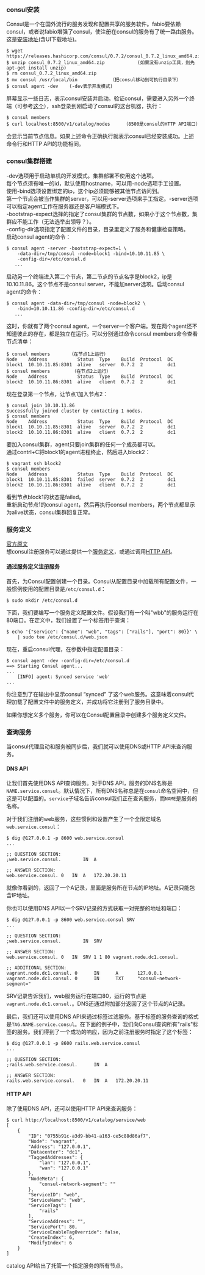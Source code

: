 
### consul安装
Consul是一个在国外流行的服务发现和配置共享的服务软件。fabio要依赖consul，或者说fabio增强了consul，使注册在consul的服务有了统一路由服务。  
这是[安装地址](https://www.consul.io/downloads.html)(含UI下载地址)。  
```
$ wget https://releases.hashicorp.com/consul/0.7.2/consul_0.7.2_linux_amd64.zip
$ unzip consul_0.7.2_linux_amd64.zip            (如果没有unzip工具，则先apt-get install unzip)
$ rm consul_0.7.2_linux_amd64.zip
$ mv consul /usr/local/bin            （把consul移动到可执行目录下）
$ consul agent -dev    (-dev表示开发模式)
```
屏幕显示一些日志，表示consul安装并启动。验证consul，需要进入另外一个终端（可参考[这个](https://github.com/wbwangk/wbwangk.github.io/wiki/virtualbox-vagrant-gitbash%E5%85%A5%E9%97%A8)），ssh登录到刚启动了consul的这台机器，执行：
```
$ consul members
$ curl localhost:8500/v1/catalog/nodes     （8500是consul的HTTP API端口）
```
会显示当前节点信息。如果上述命令正确执行就表示consul已经安装成功。上述命令行和HTTP API的功能相同。

### consul集群搭建
-dev选项用于启动单机的开发模式。集群部署不使用这个选项。  
每个节点须有唯一的id，默认使用hostname，可以用-node选项手工设置。  
使用-bind选项设置绑定的ip，这个ip必须能够被其他节点访问到。  
第一个节点会被当作集群的server，可以用-server选项来手工指定。-server选项可以指定agent工作在服务器还是客户端模式下。  
-bootstrap-expect选择的指定了consul集群的节点数，如果小于这个节点数，集群应不能工作（无法选举出领导？）。  
-config-dir选项指定了配置文件的目录，目录里定义了服务和健康检查策略。  
启动consul agent的命令：
```
$ consul agent -server -bootstrap-expect=1 \
    -data-dir=/tmp/consul -node=block1 -bind=10.10.11.85 \
    -config-dir=/etc/consul.d
   ...
```
启动另一个终端进入第二个节点，第二节点的节点名字是block2，ip是10.10.11.86。这个节点不是consul server，不能加server选项。启动consul agent的命令：
```
$ consul agent -data-dir=/tmp/consul -node=block2 \
    -bind=10.10.11.86 -config-dir=/etc/consul.d
   ...
```
这时，你就有了两个consul agent，一个server一个客户端。现在两个agent还不知道彼此的存在，都是独立在运行。可以分别通过命令consul members命令查看节点清单：
```
$ consul members       （在节点1上运行）
Node    Address           Status  Type    Build  Protocol  DC
block1  10.10.11.85:8301  alive   server  0.7.2  2         dc1
$ consul members        （在节点2上运行）
Node    Address           Status  Type    Build  Protocol  DC
block2  10.10.11.86:8301  alive   client  0.7.2  2         dc1
```
现在登录第一个节点，让节点1加入节点2：
```
$ consul join 10.10.11.86
Successfully joined cluster by contacting 1 nodes.
$ consul members
Node    Address           Status  Type    Build  Protocol  DC
block1  10.10.11.85:8301  alive   server  0.7.2  2         dc1
block2  10.10.11.86:8301  alive   client  0.7.2  2         dc1
```
要加入consul集群，agent只要join集群的任何一个成员都可以。  
通过contrl+C将block1的agent进程终止，然后进入block2：
```
$ vagrant ssh block2
$ consul members
Node    Address           Status  Type    Build  Protocol  DC
block1  10.10.11.85:8301  failed  server  0.7.2  2         dc1
block2  10.10.11.86:8301  alive   client  0.7.2  2         dc1
```
看到节点block1的状态是failed。  
重新启动节点1的consul agent，然后再执行consul members，两个节点都显示为alive状态，consul集群回复正常。  

### 服务定义
[官方原文](https://www.consul.io/intro/getting-started/services.html)  
想consul注册服务可以通过提供一个[服务定义](https://www.consul.io/docs/agent/services.html)，或通过调用[HTTP API](https://www.consul.io/api/index.html)。

#### 通过服务定义注册服务
首先，为Consul配置创建一个目录。Consul从配置目录中加载所有配置文件，一般惯例使用的配置目录是`/etc/consul.d`：
```
$ sudo mkdir /etc/consul.d
```
下面，我们要编写一个服务定义配置文件。假设我们有一个叫"wbb"的服务运行在80端口。在定义中，我们设置了一个标签用于查询：
```
$ echo '{"service": {"name": "web", "tags": ["rails"], "port": 80}}' \
    | sudo tee /etc/consul.d/web.json
```
现在，重启consul代理，在参数中指定配置目录：
```
$ consul agent -dev -config-dir=/etc/consul.d
==> Starting Consul agent...
...
    [INFO] agent: Synced service 'web'
...
```
你注意到了在输出中显示consul “synced” 了这个web服务。这意味着consul代理加载了配置文件中的服务定义，并成功将它注册到了服务目录中。

如果你想定义多个服务，你可以在Consul配置目录中创建多个服务定义文件。

### 查询服务
当consul代理启动和服务被同步后，我们就可以使用DNS或HTTP API来查询服务。

#### DNS API
让我们首先使用DNS API查询服务。对于DNS API，服务的DNS名称是`NAME.service.consul`。默认情况下，所有DNS名称总是在`consul`命名空间中，但这是可以配置的。`service`子域名告诉consul我们正在查询服务，而`NAME`是服务的名称。

对于我们注册的web服务，这些惯例和设置产生了一个全限定域名`web.service.consul`：
```
$ dig @127.0.0.1 -p 8600 web.service.consul
...

;; QUESTION SECTION:
;web.service.consul.        IN  A

;; ANSWER SECTION:
web.service.consul. 0   IN  A   172.20.20.11
```
就像你看到的，返回了一个A记录，里面是服务所在节点的IP地址。A记录只能包含IP地址。

你也可以使用DNS API以一个SRV记录的方式获取一对完整的地址和端口：
```
$ dig @127.0.0.1 -p 8600 web.service.consul SRV
...

;; QUESTION SECTION:
;web.service.consul.        IN  SRV

;; ANSWER SECTION:
web.service.consul. 0   IN  SRV 1 1 80 vagrant.node.dc1.consul.

;; ADDITIONAL SECTION:
vagrant.node.dc1.consul. 0      IN      A       127.0.0.1
vagrant.node.dc1.consul. 0      IN      TXT     "consul-network-segment="
```
SRV记录告诉我们，web服务运行在端口80，运行的节点是`vagrant.node.dc1.consul.`。DNS还通过附加部分返回了这个节点的A记录。

最后，我们还可以使用DNS API来通过标签过滤服务。基于标签的服务查询的格式是`TAG.NAME.service.consul`。在下面的例子中，我们向Consul查询所有"rails"标签的服务。我们得到了一个成功的响应，因为之前注册服务时指定了这个标签：
```
$ dig @127.0.0.1 -p 8600 rails.web.service.consul
...

;; QUESTION SECTION:
;rails.web.service.consul.      IN  A

;; ANSWER SECTION:
rails.web.service.consul.   0   IN  A   172.20.20.11
```
#### HTTP API
除了使用DNS API，还可以使用HTTP API来查询服务：
```
$ curl http://localhost:8500/v1/catalog/service/web
[
    {
        "ID": "0755b91c-a3d9-bb41-a163-ce5c88d86af7",
        "Node": "vagrant",
        "Address": "127.0.0.1",
        "Datacenter": "dc1",
        "TaggedAddresses": {
            "lan": "127.0.0.1",
            "wan": "127.0.0.1"
        },
        "NodeMeta": {
            "consul-network-segment": ""
        },
        "ServiceID": "web",
        "ServiceName": "web",
        "ServiceTags": [
            "rails"
        ],
        "ServiceAddress": "",
        "ServicePort": 80,
        "ServiceEnableTagOverride": false,
        "CreateIndex": 6,
        "ModifyIndex": 6
    }
]
```
catalog API给出了托管一个指定服务的所有节点。
